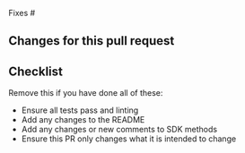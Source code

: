 Fixes #

## Changes for this pull request

## Checklist

Remove this if you have done all of these:

* Ensure all tests pass and linting
* Add any changes to the README
* Add any changes or new comments to SDK methods
* Ensure this PR only changes what it is intended to change
